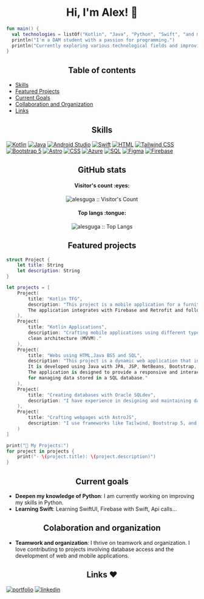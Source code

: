 ## <h1 align="center">Hi, I'm Alex! 👋</h1> 
``` Kotlin
fun main() {
  val technologies = listOf("Kotlin", "Java", "Python", "Swift", "and more")
  println("I'm a DAM student with a passion for programming.")
  println("Currently exploring various technological fields and improving my skills in:${technologies.joinToString(", ")}")
}
```
## <h2 align="center">Table of contents</h1>  

- [Skills](#skills)
- [Featured Projects](#featured-projects)
- [Current Goals](#current-goals)
- [Collaboration and Organization](#collaboration-and-organization)
- [Links](#links❤️)
## <h2 align="center">Skills</h1>  

[![Kotlin](https://img.shields.io/badge/Kotlin-5C3EE8?style=for-the-badge&logo=kotlin&logoColor=white)](https://kotlinlang.org/)
[![Java](https://img.shields.io/badge/Java-FF5733?style=for-the-badge&logo=java&logoColor=white)](https://www.oracle.com/java/)
[![Android Studio](https://img.shields.io/badge/Android_Studio-3DDC84?style=for-the-badge&logo=android-studio&logoColor=white)](https://developer.android.com/studio)
[![Swift](https://img.shields.io/badge/Swift-F05138?style=for-the-badge&logo=swift&logoColor=white)](https://swift.org/)
[![HTML](https://img.shields.io/badge/HTML5-FF6F61?style=for-the-badge&logo=html5&logoColor=white)](https://developer.mozilla.org/en-US/docs/Web/HTML)
[![Tailwind CSS](https://img.shields.io/badge/Tailwind_CSS-38B2AC?style=for-the-badge&logo=tailwind-css&logoColor=white)](https://tailwindcss.com/)
[![Bootstrap 5](https://img.shields.io/badge/Bootstrap-7952B3?style=for-the-badge&logo=bootstrap&logoColor=white)](https://getbootstrap.com/)
[![Astro](https://img.shields.io/badge/Astro-0D1117?style=for-the-badge&logo=astro&logoColor=white)](https://astro.build/)
[![CSS](https://img.shields.io/badge/CSS3-1E90FF?style=for-the-badge&logo=css3&logoColor=white)](https://developer.mozilla.org/en-US/docs/Web/CSS)
[![Azure](https://img.shields.io/badge/Azure-0078D4?style=for-the-badge&logo=microsoft-azure&logoColor=white)](https://azure.microsoft.com/)
[![SQL](https://img.shields.io/badge/SQL-FF6347?style=for-the-badge&logo=sql&logoColor=white)](https://www.w3schools.com/sql/)
[![Figma](https://img.shields.io/badge/Figma-F24E1E?style=for-the-badge&logo=figma&logoColor=white)](https://www.figma.com/)
[![Firebase](https://img.shields.io/badge/Firebase-FFCA28?style=for-the-badge&logo=firebase&logoColor=white)](https://www.firebase.com/)

## <h2 align="center">GitHub stats</h1>

<h4 align="center">Visitor's count :eyes:</h4>

<p align="center"><img src="https://profile-counter.glitch.me/{alesguga}/count.svg" alt="alesguga :: Visitor's Count" /></p>

<h4 align="center">Top langs :tongue:</h4>

<p align="center"><img src="https://github-readme-stats.vercel.app/api/top-langs/?username=alesguga&langs_count=10&theme=tokyonight&layout=compact" alt="alesguga :: Top Langs" /></p>

## <h2 align="center">Featured projects</h1>  

```Swift
struct Project {
    let title: String
    let description: String
}

let projects = [
    Project(
        title: "Kotlin TFG",
        description: "This project is a mobile application for a furniture store, developed using Kotlin and Jetpack Compose.
        The application integrates with Firebase and Retrofit and follows the MVVM (Model-View-ViewModel) architectural pattern."
    ),
    Project(
        title: "Kotlin Applications",
        description: "Crafting mobile applications using different type of technologies like sqlite,json,retrofit... and
        clean architecture (MVVM)."
    ),
    Project(
        title: "Webs using HTML,Java BS5 and SQL",
        description: "This project is a dynamic web application that interacts directly with SQL databases.
        It is developed using Java with JPA, JSP, NetBeans, Bootstrap, and JavaScript (AJAX).
        The application is designed to provide a responsive and interactive user experience
        for managing data stored in a SQL database."
    ),
    Project(
        title: "Creating databases with Oracle SQLdev",
        description: "I have experience in designing and maintaining databases using Oracle SQLdev."
    ),
    Project(
        title: "Crafting webpages with AstroJS",
        description: "I use frameworks like Tailwind, Bootstrap 5, and currently learning Astro and AstroDB."
    )
]

print("🚀 My Projects:")
for project in projects {
    print("- \(project.title): \(project.description)")
}

```

## <h2 align="center">Current goals</h1>  

- **Deepen my knowledge of Python**: I am currently working on improving my skills in Python.
- **Learning Swift**: Learning SwiftUI, Firebase with Swift, Api calls...

## <h2 align="center">Colaboration and organization</h1>  

- **Teamwork and organization**: I thrive on teamwork and organization. I love contributing to projects involving database access and the development of web and mobile applications.

## <h2 align="center">Links ❤️</h1>  

[![portfolio](https://img.shields.io/badge/my_portfolio-000?style=for-the-badge&logo=ko-fi&logoColor=white)](https://gutigut.com/)
[![linkedin](https://img.shields.io/badge/linkedin-0A66C2?style=for-the-badge&logo=linkedin&logoColor=white)](https://www.linkedin.com/in/alejandro-guti%C3%A9rrez-4b863b295/)
